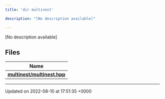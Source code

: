 ```yaml
---
title: 'dir multinest'

description: "[No description available]"

---
```







[No description available]

## Files

| Name           |
| -------------- |
| **[multinest/multinest.hpp](/documentation/code/gambit_2-2/files/multinest_8hpp/#file-multinest.hpp)**  |






-------------------------------

Updated on 2022-08-10 at 17:51:35 +0000
